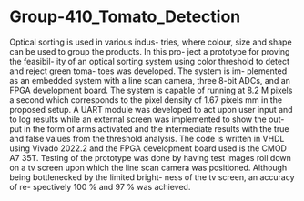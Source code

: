 # Group-410_Tomato_Detection
Optical sorting is used in various indus-
tries, where colour, size and shape can be
used to group the products. In this pro-
ject a prototype for proving the feasibil-
ity of an optical sorting system using color
threshold to detect and reject green toma-
toes was developed. The system is im-
plemented as an embedded system with a
line scan camera, three 8-bit ADCs, and an
FPGA development board. The system is
capable of running at 8.2 M pixels a second
which corresponds to the pixel density of
1.67 pixels
mm in the proposed setup. A UART
module was developed to act upon user
input and to log results while an external
screen was implemented to show the out-
put in the form of arms activated and the
intermediate results with the true and false
values from the threshold analysis. The
code is written in VHDL using Vivado
2022.2 and the FPGA development board
used is the CMOD A7 35T. Testing of the
prototype was done by having test images
roll down on a tv screen upon which the
line scan camera was positioned. Although
being bottlenecked by the limited bright-
ness of the tv screen, an accuracy of re-
spectively 100 % and 97 % was achieved.
